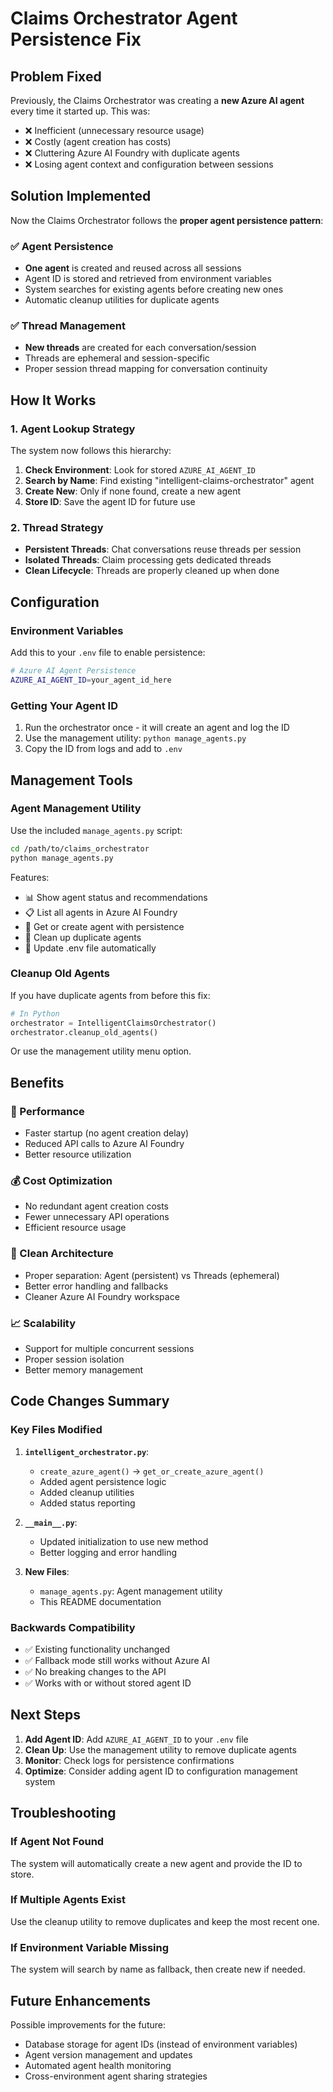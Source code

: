 # Claims Orchestrator Agent Persistence Fix

## Problem Fixed

Previously, the Claims Orchestrator was creating a **new Azure AI agent** every time it started up. This was:
- ❌ Inefficient (unnecessary resource usage)
- ❌ Costly (agent creation has costs)  
- ❌ Cluttering Azure AI Foundry with duplicate agents
- ❌ Losing agent context and configuration between sessions

## Solution Implemented  

Now the Claims Orchestrator follows the **proper agent persistence pattern**:

### ✅ Agent Persistence
- **One agent** is created and reused across all sessions
- Agent ID is stored and retrieved from environment variables
- System searches for existing agents before creating new ones
- Automatic cleanup utilities for duplicate agents

### ✅ Thread Management
- **New threads** are created for each conversation/session
- Threads are ephemeral and session-specific
- Proper session thread mapping for conversation continuity

## How It Works

### 1. Agent Lookup Strategy
The system now follows this hierarchy:

1. **Check Environment**: Look for stored `AZURE_AI_AGENT_ID`
2. **Search by Name**: Find existing "intelligent-claims-orchestrator" agent  
3. **Create New**: Only if none found, create a new agent
4. **Store ID**: Save the agent ID for future use

### 2. Thread Strategy
- **Persistent Threads**: Chat conversations reuse threads per session
- **Isolated Threads**: Claim processing gets dedicated threads
- **Clean Lifecycle**: Threads are properly cleaned up when done

## Configuration

### Environment Variables
Add this to your `.env` file to enable persistence:

```bash
# Azure AI Agent Persistence
AZURE_AI_AGENT_ID=your_agent_id_here
```

### Getting Your Agent ID
1. Run the orchestrator once - it will create an agent and log the ID
2. Use the management utility: `python manage_agents.py`
3. Copy the ID from logs and add to `.env`

## Management Tools

### Agent Management Utility
Use the included `manage_agents.py` script:

```bash
cd /path/to/claims_orchestrator
python manage_agents.py
```

Features:
- 📊 Show agent status and recommendations
- 📋 List all agents in Azure AI Foundry
- 🔄 Get or create agent with persistence
- 🧹 Clean up duplicate agents  
- 💾 Update .env file automatically

### Cleanup Old Agents
If you have duplicate agents from before this fix:

```python
# In Python
orchestrator = IntelligentClaimsOrchestrator()
orchestrator.cleanup_old_agents()
```

Or use the management utility menu option.

## Benefits

### 🚀 Performance
- Faster startup (no agent creation delay)
- Reduced API calls to Azure AI Foundry
- Better resource utilization

### 💰 Cost Optimization  
- No redundant agent creation costs
- Fewer unnecessary API operations
- Efficient resource usage

### 🧹 Clean Architecture
- Proper separation: Agent (persistent) vs Threads (ephemeral)
- Better error handling and fallbacks
- Cleaner Azure AI Foundry workspace

### 📈 Scalability
- Support for multiple concurrent sessions
- Proper session isolation
- Better memory management

## Code Changes Summary

### Key Files Modified
1. **`intelligent_orchestrator.py`**:
   - `create_azure_agent()` → `get_or_create_azure_agent()`
   - Added agent persistence logic
   - Added cleanup utilities
   - Added status reporting

2. **`__main__.py`**:
   - Updated initialization to use new method
   - Better logging and error handling

3. **New Files**:
   - `manage_agents.py`: Agent management utility
   - This README documentation

### Backwards Compatibility
- ✅ Existing functionality unchanged
- ✅ Fallback mode still works without Azure AI
- ✅ No breaking changes to the API
- ✅ Works with or without stored agent ID

## Next Steps

1. **Add Agent ID**: Add `AZURE_AI_AGENT_ID` to your `.env` file
2. **Clean Up**: Use the management utility to remove duplicate agents  
3. **Monitor**: Check logs for persistence confirmations
4. **Optimize**: Consider adding agent ID to configuration management system

## Troubleshooting

### If Agent Not Found
The system will automatically create a new agent and provide the ID to store.

### If Multiple Agents Exist  
Use the cleanup utility to remove duplicates and keep the most recent one.

### If Environment Variable Missing
The system will search by name as fallback, then create new if needed.

## Future Enhancements

Possible improvements for the future:
- Database storage for agent IDs (instead of environment variables)
- Agent version management and updates
- Automated agent health monitoring
- Cross-environment agent sharing strategies
